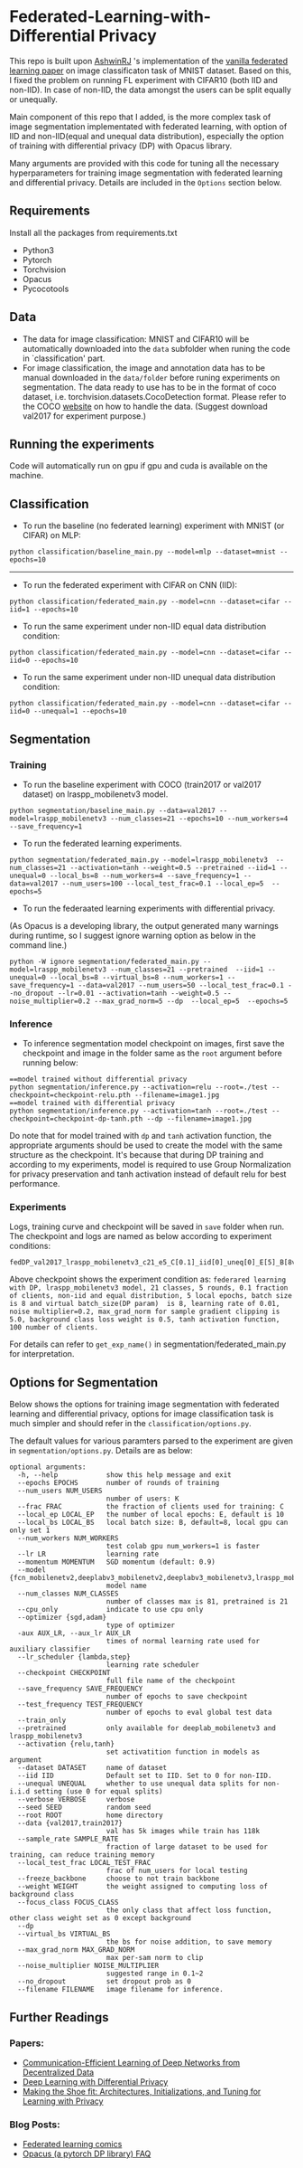 # Federated-Learning-with-Differential Privacy

This repo is built upon [AshwinRJ](https://github.com/AshwinRJ/Federated-Learning-PyTorch) 's  implementation of the [vanilla federated learning paper](https://arxiv.org/abs/1602.05629) on image classificaton task of MNIST dataset. Based on this, I fixed the problem on running FL experiment with CIFAR10 (both IID and non-IID). In case of non-IID, the data amongst the users can be split equally or unequally.

Main component of this repo that I added, is the more complex task of image segmentation implementated with federated learning, with  option of IID and non-IID(equal and unequal data distribution), especially the option of training with differential privacy (DP) with Opacus library.

Many arguments are provided with this code for tuning all the necessary hyperparameters for training image segmentation with federated learning and differential privacy. Details are included in the `Options` section below.

## Requirements
Install all the packages from requirements.txt
* Python3
* Pytorch
* Torchvision
* Opacus
* Pycocotools

## Data
* The data for image classification: MNIST and CIFAR10 will be automatically downloaded into the `data` subfolder when runing the code in `classification' part.
* For image classification, the image and annotation data  has to be manual downloaded in the `data/folder` before runing experiments on segmentation. The data ready to use has to be in the format of coco dataset, i.e. torchvision.datasets.CocoDetection format. Please refer to the COCO [website](https://cocodataset.org/#download) on how to handle the data. (Suggest download val2017 for experiment purpose.)

## Running the experiments
Code will automatically run on gpu if gpu and cuda is available on the machine. 

## Classification

* To run the baseline (no federated learning) experiment with MNIST (or CIFAR) on MLP:
```
python classification/baseline_main.py --model=mlp --dataset=mnist --epochs=10
```
-----

* To run the federated experiment with CIFAR on CNN (IID):
```
python classification/federated_main.py --model=cnn --dataset=cifar --iid=1 --epochs=10
```
* To run the same experiment under non-IID equal data distribution condition:
```
python classification/federated_main.py --model=cnn --dataset=cifar --iid=0 --epochs=10
```
* To run the same experiment under non-IID unequal data distribution condition:
```
python classification/federated_main.py --model=cnn --dataset=cifar --iid=0 --unequal=1 --epochs=10
```

## Segmentation
### Training
* To run the baseline experiment with COCO (train2017 or val2017 dataset) on lraspp_mobilenetv3 model.
```
python segmentation/baseline_main.py --data=val2017 --model=lraspp_mobilenetv3 --num_classes=21 --epochs=10 --num_workers=4 --save_frequency=1  
```

* To run the federated learning experiments.
```
python segmentation/federated_main.py --model=lraspp_mobilenetv3  --num_classes=21 --activation=tanh --weight=0.5 --pretrained --iid=1 --unequal=0 --local_bs=8 --num_workers=4 --save_frequency=1 --data=val2017 --num_users=100 --local_test_frac=0.1 --local_ep=5  --epochs=5
```
* To run the federaated learning experiments with differential privacy.

(As Opacus is a developing library, the output generated many warnings during runtime, so I suggest ignore warning option as below in the command line.)
```
python -W ignore segmentation/federated_main.py --model=lraspp_mobilenetv3 --num_classes=21 --pretrained  --iid=1 --unequal=0 --local_bs=8 --virtual_bs=8 --num_workers=1 --save_frequency=1 --data=val2017 --num_users=50 --local_test_frac=0.1 --no_dropout --lr=0.01 --activation=tanh --weight=0.5 --noise_multiplier=0.2 --max_grad_norm=5 --dp  --local_ep=5  --epochs=5
```

### Inference
* To inference segmentation model checkpoint on images, first save the checkpoint and image in the folder same as the `root` argument before running below:
```
==model trained without differential privacy
python segmentation/inference.py --activation=relu --root=./test --checkpoint=checkpoint-relu.pth --filename=image1.jpg
==model trained with differential privacy
python segmentation/inference.py --activation=tanh --root=./test --checkpoint=checkpoint-dp-tanh.pth --dp --filename=image1.jpg
```
Do note that for model trained with `dp` and `tanh` activation function, the appropriate arguments should be used to create the model with the same structure as the checkpoint. It's because that during DP training and according to my experiments, model is required to use Group Normalization for privacy preservation and tanh activation instead of default relu for best performance. 

### Experiments
Logs, training curve and checkpoint will be saved in `save` folder when run.
The checkpoint and logs are named as below according to experiment conditions:
```
fedDP_val2017_lraspp_mobilenetv3_c21_e5_C[0.1]_iid[0]_uneq[0]_E[5]_B[8v8]_lr0.01_noise0.2_norm5.0_w0.5_tanh_n100.pth
```
Above checkpoint shows the experiment condition as: `federared learning with DP, lraspp_mobilenetv3 model, 21 classes, 5 rounds, 0.1 fraction of clients, non-iid and equal distribution, 5 local epochs, batch size is 8 and virtual batch_size(DP param)  is 8, learning rate of 0.01, noise multiplier=0.2, max_grad_norm for sample gradient clipping is 5.0, background class loss weight is 0.5, tanh activation function, 100 number of clients.`

For details can refer to `get_exp_name()` in segmentation/federated_main.py for interpretation. 

## Options for Segmentation
Below shows the options for training image segmentation with federated learning and differential privacy, options for image classification task is much simpler and should refer in the `classification/options.py`.

The default values for various paramters parsed to the experiment are given in ```segmentation/options.py```. Details are as below:

```
optional arguments:
  -h, --help            show this help message and exit
  --epochs EPOCHS       number of rounds of training
  --num_users NUM_USERS
                        number of users: K
  --frac FRAC           the fraction of clients used for training: C
  --local_ep LOCAL_EP   the number of local epochs: E, default is 10
  --local_bs LOCAL_BS   local batch size: B, default=8, local gpu can only set 1
  --num_workers NUM_WORKERS
                        test colab gpu num_workers=1 is faster
  --lr LR               learning rate
  --momentum MOMENTUM   SGD momentum (default: 0.9)
  --model {fcn_mobilenetv2,deeplabv3_mobilenetv2,deeplabv3_mobilenetv3,lraspp_mobilenetv3,fcn_resnet50}
                        model name
  --num_classes NUM_CLASSES
                        number of classes max is 81, pretrained is 21
  --cpu_only            indicate to use cpu only
  --optimizer {sgd,adam}
                        type of optimizer
  -aux AUX_LR, --aux_lr AUX_LR
                        times of normal learning rate used for auxiliary classifier
  --lr_scheduler {lambda,step}
                        learning rate scheduler
  --checkpoint CHECKPOINT
                        full file name of the checkpoint
  --save_frequency SAVE_FREQUENCY
                        number of epochs to save checkpoint
  --test_frequency TEST_FREQUENCY
                        number of epochs to eval global test data
  --train_only
  --pretrained          only available for deeplab_mobilenetv3 and lraspp_mobilenetv3
  --activation {relu,tanh}
                        set activatition function in models as argument
  --dataset DATASET     name of dataset
  --iid IID             Default set to IID. Set to 0 for non-IID.
  --unequal UNEQUAL     whether to use unequal data splits for non-i.i.d setting (use 0 for equal splits)
  --verbose VERBOSE     verbose
  --seed SEED           random seed
  --root ROOT           home directory
  --data {val2017,train2017}
                        val has 5k images while train has 118k
  --sample_rate SAMPLE_RATE
                        fraction of large dataset to be used for training, can reduce training memory
  --local_test_frac LOCAL_TEST_FRAC
                        frac of num_users for local testing
  --freeze_backbone     choose to not train backbone
  --weight WEIGHT       the weight assigned to computing loss of background class
  --focus_class FOCUS_CLASS
                        the only class that affect loss function, other class weight set as 0 except background
  --dp
  --virtual_bs VIRTUAL_BS
                        the bs for noise addition, to save memory
  --max_grad_norm MAX_GRAD_NORM
                        max per-sam norm to clip
  --noise_multiplier NOISE_MULTIPLIER
                        suggested range in 0.1~2
  --no_dropout          set dropout prob as 0
  --filename FILENAME   image filename for inference.
```


## Further Readings
### Papers:
* [Communication-Efficient Learning of Deep Networks from Decentralized Data](https://arxiv.org/abs/1602.05629)
* [Deep Learning with Differential Privacy](https://arxiv.org/abs/1607.00133)
* [Making the Shoe fit: Architectures, Initializations, and Tuning for Learning with Privacy](https://openreview.net/forum?id=rJg851rYwH)
### Blog Posts:
* [Federated learning comics](https://federated.withgoogle.com/)
* [Opacus (a pytorch DP library) FAQ](https://opacus.ai/docs/faq)

